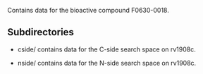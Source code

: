 Contains data for the bioactive compound F0630-0018.

## Subdirectories

- cside/ contains data for the C-side search space on rv1908c.

- nside/ contains data for the N-side search space on rv1908c.

